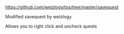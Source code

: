 https://github.com/weizlogy/tos/tree/master/savequest

Modified savequest by weizlogy

Allows you to right click and uncheck quests